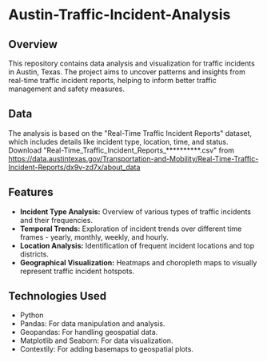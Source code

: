 # Austin-Traffic-Incident-Analysis

## Overview
This repository contains data analysis and visualization for traffic incidents in Austin, Texas. The project aims to uncover patterns and insights from real-time traffic incident reports, helping to inform better traffic management and safety measures.

## Data
The analysis is based on the "Real-Time Traffic Incident Reports" dataset, which includes details like incident type, location, time, and status.
Download "Real-Time_Traffic_Incident_Reports_**********.csv" from https://data.austintexas.gov/Transportation-and-Mobility/Real-Time-Traffic-Incident-Reports/dx9v-zd7x/about_data

## Features
- **Incident Type Analysis:** Overview of various types of traffic incidents and their frequencies.
- **Temporal Trends:** Exploration of incident trends over different time frames - yearly, monthly, weekly, and hourly.
- **Location Analysis:** Identification of frequent incident locations and top districts.
- **Geographical Visualization:** Heatmaps and choropleth maps to visually represent traffic incident hotspots.

## Technologies Used
- Python
- Pandas: For data manipulation and analysis.
- Geopandas: For handling geospatial data.
- Matplotlib and Seaborn: For data visualization.
- Contextily: For adding basemaps to geospatial plots.
